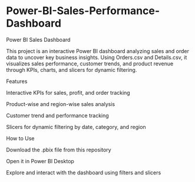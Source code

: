 # Power-BI-Sales-Performance-Dashboard
Power BI Sales Dashboard

This project is an interactive Power BI dashboard analyzing sales and order data to uncover key business insights. Using Orders.csv and Details.csv, it visualizes sales performance, customer trends, and product revenue through KPIs, charts, and slicers for dynamic filtering.

Features

Interactive KPIs for sales, profit, and order tracking

Product-wise and region-wise sales analysis

Customer trend and performance tracking

Slicers for dynamic filtering by date, category, and region

How to Use

Download the .pbix file from this repository

Open it in Power BI Desktop

Explore and interact with the dashboard using filters and slicers
